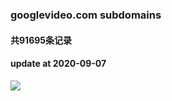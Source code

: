 ### googlevideo.com subdomains

#### 共91695条记录

#### update at 	2020-09-07


![](https://github.com/skyoo/AutoDingding/raw/master/tmp/wx.jpg)
